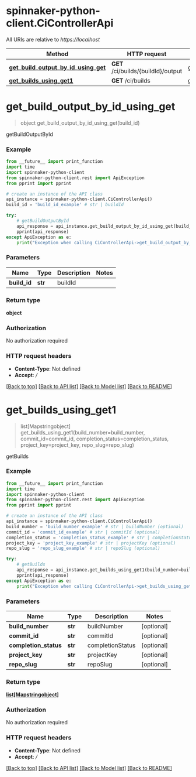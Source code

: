 # spinnaker-python-client.CiControllerApi

All URIs are relative to *https://localhost*

Method | HTTP request | Description
------------- | ------------- | -------------
[**get_build_output_by_id_using_get**](CiControllerApi.md#get_build_output_by_id_using_get) | **GET** /ci/builds/{buildId}/output | getBuildOutputById
[**get_builds_using_get1**](CiControllerApi.md#get_builds_using_get1) | **GET** /ci/builds | getBuilds


# **get_build_output_by_id_using_get**
> object get_build_output_by_id_using_get(build_id)

getBuildOutputById

### Example
```python
from __future__ import print_function
import time
import spinnaker-python-client
from spinnaker-python-client.rest import ApiException
from pprint import pprint

# create an instance of the API class
api_instance = spinnaker-python-client.CiControllerApi()
build_id = 'build_id_example' # str | buildId

try:
    # getBuildOutputById
    api_response = api_instance.get_build_output_by_id_using_get(build_id)
    pprint(api_response)
except ApiException as e:
    print("Exception when calling CiControllerApi->get_build_output_by_id_using_get: %s\n" % e)
```

### Parameters

Name | Type | Description  | Notes
------------- | ------------- | ------------- | -------------
 **build_id** | **str**| buildId | 

### Return type

**object**

### Authorization

No authorization required

### HTTP request headers

 - **Content-Type**: Not defined
 - **Accept**: */*

[[Back to top]](#) [[Back to API list]](../README.md#documentation-for-api-endpoints) [[Back to Model list]](../README.md#documentation-for-models) [[Back to README]](../README.md)

# **get_builds_using_get1**
> list[Mapstringobject] get_builds_using_get1(build_number=build_number, commit_id=commit_id, completion_status=completion_status, project_key=project_key, repo_slug=repo_slug)

getBuilds

### Example
```python
from __future__ import print_function
import time
import spinnaker-python-client
from spinnaker-python-client.rest import ApiException
from pprint import pprint

# create an instance of the API class
api_instance = spinnaker-python-client.CiControllerApi()
build_number = 'build_number_example' # str | buildNumber (optional)
commit_id = 'commit_id_example' # str | commitId (optional)
completion_status = 'completion_status_example' # str | completionStatus (optional)
project_key = 'project_key_example' # str | projectKey (optional)
repo_slug = 'repo_slug_example' # str | repoSlug (optional)

try:
    # getBuilds
    api_response = api_instance.get_builds_using_get1(build_number=build_number, commit_id=commit_id, completion_status=completion_status, project_key=project_key, repo_slug=repo_slug)
    pprint(api_response)
except ApiException as e:
    print("Exception when calling CiControllerApi->get_builds_using_get1: %s\n" % e)
```

### Parameters

Name | Type | Description  | Notes
------------- | ------------- | ------------- | -------------
 **build_number** | **str**| buildNumber | [optional] 
 **commit_id** | **str**| commitId | [optional] 
 **completion_status** | **str**| completionStatus | [optional] 
 **project_key** | **str**| projectKey | [optional] 
 **repo_slug** | **str**| repoSlug | [optional] 

### Return type

[**list[Mapstringobject]**](Mapstringobject.md)

### Authorization

No authorization required

### HTTP request headers

 - **Content-Type**: Not defined
 - **Accept**: */*

[[Back to top]](#) [[Back to API list]](../README.md#documentation-for-api-endpoints) [[Back to Model list]](../README.md#documentation-for-models) [[Back to README]](../README.md)


